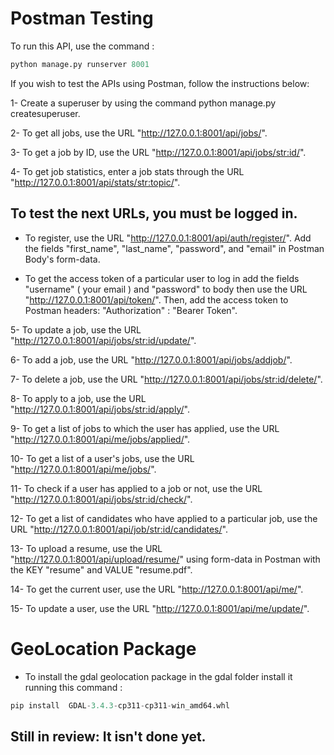 #  Postman Testing
To run this API, use the command : 

```python
python manage.py runserver 8001
```


If you wish to test the APIs using Postman, follow the instructions below:

1- Create a superuser by using the command python manage.py createsuperuser.

2- To get all jobs, use the URL "http://127.0.0.1:8001/api/jobs/".

3- To get a job by ID, use the URL "http://127.0.0.1:8001/api/jobs/str:id/".

4- To get job statistics, enter a job stats through the URL "http://127.0.0.1:8001/api/stats/str:topic/".

## To test the next URLs, you must be logged in.


- To register, use the URL "http://127.0.0.1:8001/api/auth/register/". Add the fields "first_name", "last_name", "password", and "email" in Postman Body's form-data.

- To get the access token of a particular user to log in add the fields "username" ( your email ) and "password" to body then use the URL "http://127.0.0.1:8001/api/token/". Then, add the access token to Postman headers: "Authorization" : "Bearer Token".

5- To update a job, use the URL "http://127.0.0.1:8001/api/jobs/str:id/update/".

6- To add a job, use the URL "http://127.0.0.1:8001/api/jobs/addjob/".

7- To delete a job, use the URL "http://127.0.0.1:8001/api/jobs/str:id/delete/".

8- To apply to a job, use the URL "http://127.0.0.1:8001/api/jobs/str:id/apply/".

9- To get a list of jobs to which the user has applied, use the URL "http://127.0.0.1:8001/api/me/jobs/applied/".

10- To get a list of a user's jobs, use the URL "http://127.0.0.1:8001/api/me/jobs/".

11- To check if a user has applied to a job or not, use the URL "http://127.0.0.1:8001/api/jobs/str:id/check/".

12- To get a list of candidates who have applied to a particular job, use the URL "http://127.0.0.1:8001/api/job/str:id/candidates/".

13- To upload a resume, use the URL "http://127.0.0.1:8001/api/upload/resume/" using form-data in Postman with the KEY "resume" and VALUE "resume.pdf".

14- To get the current user, use the URL "http://127.0.0.1:8001/api/me/".

15- To update a user, use the URL "http://127.0.0.1:8001/api/me/update/".

# GeoLocation Package

- To install the gdal geolocation package in the gdal folder install it running this command :
 
```python
pip install  GDAL-3.4.3-cp311-cp311-win_amd64.whl
```


## Still in review: It isn't done yet.